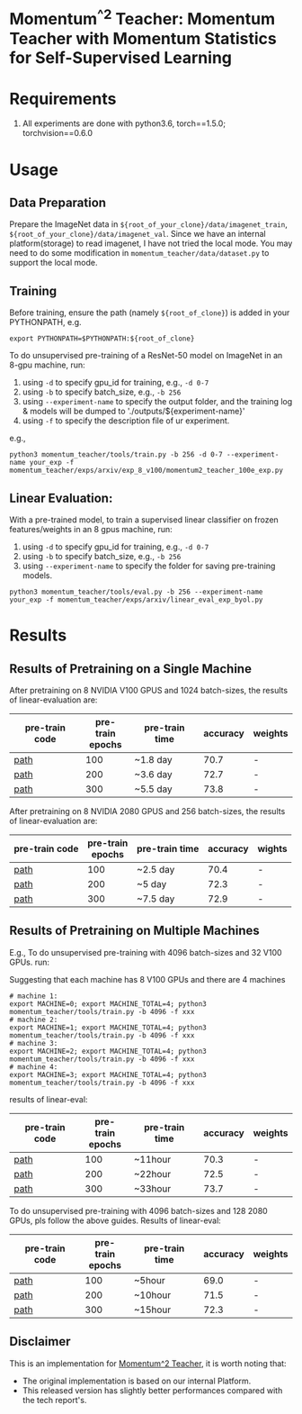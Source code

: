 # Momentum<sup>^2</sup> Teacher: Momentum Teacher with Momentum Statistics for Self-Supervised Learning

# Requirements
1. All experiments are done with python3.6, torch==1.5.0; torchvision==0.6.0

# Usage
## Data Preparation
Prepare the ImageNet data in `${root_of_your_clone}/data/imagenet_train`, `${root_of_your_clone}/data/imagenet_val`.
Since we have an internal platform(storage) to read imagenet, I have not tried the local mode. 
You may need to do some modification in `momentum_teacher/data/dataset.py` to support the local mode.

## Training

Before training, ensure the path (namely `${root_of_clone}`) is added in your PYTHONPATH, e.g.

```
export PYTHONPATH=$PYTHONPATH:${root_of_clone}
```

To do unsupervised pre-training of a ResNet-50 model on ImageNet in an 8-gpu machine, run:

1. using `-d` to specify gpu_id for training, e.g., `-d 0-7`
2. using `-b` to specify batch_size, e.g., `-b 256`
3. using `--experiment-name` to specify the output folder, and the training log & models will be dumped to './outputs/${experiment-name}'
4. using `-f` to specify the description file of ur experiment.

e.g., 
```
python3 momentum_teacher/tools/train.py -b 256 -d 0-7 --experiment-name your_exp -f momentum_teacher/exps/arxiv/exp_8_v100/momentum2_teacher_100e_exp.py
```


## Linear Evaluation:

With a pre-trained model, to train a supervised linear classifier on frozen features/weights in an 8 gpus machine, run:

1. using `-d` to specify gpu_id for training, e.g., `-d 0-7`
2. using `-b` to specify batch_size, e.g., `-b 256`
3. using `--experiment-name` to specify the folder for saving pre-training models.
```
python3 momentum_teacher/tools/eval.py -b 256 --experiment-name your_exp -f momentum_teacher/exps/arxiv/linear_eval_exp_byol.py
```


# Results

## Results of Pretraining on a Single Machine


After pretraining on 8 NVIDIA V100 GPUS and 1024 batch-sizes, the results of linear-evaluation are:

|pre-train code                                                                   |pre-train</br> epochs| pre-train time | accuracy     | weights|
|---------------------------------------------------------------------------      |---------------------|  ------------- |  --------    | ------ |
| [path](momentum_teacher/exps/arxiv/exp_8_v100/momentum2_teacher_100e_exp.py)    | 100                 |  ~1.8 day      | 70.7         |   -    |
| [path](momentum_teacher/exps/arxiv/exp_8_v100/momentum2_teacher_200e_exp.py)    | 200                 |  ~3.6 day      | 72.7         |   -    |
| [path](momentum_teacher/exps/arxiv/exp_8_v100/momentum2_teacher_300e_exp.py)    | 300                 |  ~5.5 day      | 73.8         |   -    |

After pretraining on 8 NVIDIA 2080 GPUS and 256 batch-sizes, the results of linear-evaluation are:

|         pre-train code                                                                        |pre-train</br> epochs| pre-train time | accuracy         | wights |
|-----------------------------------------------------------------------------------------------|---------------------|  ------------- |  --------        | ------ |
|[path](momentum_teacher/exps/arxiv/exp_8_2080ti/momentum2_teacher_100e_32batch_1mm_099_exp.py) | 100                 |  ~2.5 day      | 70.4             |  -     |
|[path](momentum_teacher/exps/arxiv/exp_8_2080ti/momentum2_teacher_200e_32batch_1mm_099_exp.py) | 200                 |  ~5 day        | 72.3             |  -     |
|[path](momentum_teacher/exps/arxiv/exp_8_2080ti/momentum2_teacher_300e_32batch_1mm_099_exp.py) | 300                 |  ~7.5 day      | 72.9             |  -     |

## Results of Pretraining on Multiple Machines

E.g., To do unsupervised pre-training with 4096 batch-sizes and 32 V100 GPUs. run:


Suggesting that each machine has 8 V100 GPUs and there are 4 machines
```
# machine 1:
export MACHINE=0; export MACHINE_TOTAL=4; python3 momentum_teacher/tools/train.py -b 4096 -f xxx
# machine 2:
export MACHINE=1; export MACHINE_TOTAL=4; python3 momentum_teacher/tools/train.py -b 4096 -f xxx
# machine 3:
export MACHINE=2; export MACHINE_TOTAL=4; python3 momentum_teacher/tools/train.py -b 4096 -f xxx
# machine 4:
export MACHINE=3; export MACHINE_TOTAL=4; python3 momentum_teacher/tools/train.py -b 4096 -f xxx
```

results of linear-eval:

|         pre-train code                                                                        |pre-train</br> epochs| pre-train time  | accuracy     | weights|
|-----------------------------------------------------------------------------------------------|---------------------|  -------------  |  --------    | ------ |
|[path](momentum_teacher/exps/arxiv/exp_128_2080ti/momentum2_teacher_100e_4096batch_16mm_exp.py)| 100                 |  ~11hour        |  70.3        |   -    |
|[path](momentum_teacher/exps/arxiv/exp_128_2080ti/momentum2_teacher_200e_4096batch_16mm_exp.py)| 200                 |  ~22hour        |  72.5        |   -    |
|[path](momentum_teacher/exps/arxiv/exp_128_2080ti/momentum2_teacher_300e_4096batch_16mm_exp.py)| 300                 |  ~33hour        |  73.7        |   -    |



To do unsupervised pre-training with 4096 batch-sizes and 128 2080 GPUs, pls follow the above guides. Results of linear-eval:

|         pre-train code                                                                        |pre-train</br> epochs| pre-train time | accuracy     | weights|
|-----------------------------------------------------------------------------------------------|---------------------|  ------------- |  --------    | ------ |
|[path](momentum_teacher/exps/arxiv/exp_128_2080ti/momentum2_teacher_100e_4096batch_16mm_exp.py)| 100                 |  ~5hour        | 69.0         |   -    |
|[path](momentum_teacher/exps/arxiv/exp_128_2080ti/momentum2_teacher_200e_4096batch_16mm_exp.py)| 200                 |  ~10hour       | 71.5         |   -    |
|[path](momentum_teacher/exps/arxiv/exp_128_2080ti/momentum2_teacher_300e_4096batch_16mm_exp.py)| 300                 |  ~15hour       | 72.3         |   -    |


## Disclaimer
This is an implementation for [Momentum^2 Teacher](https://arxiv.org/pdf/2101.07525v1.pdf), it is worth noting that:

* The original implementation is based on our internal Platform.
* This released version has slightly better performances compared with the tech report's.
